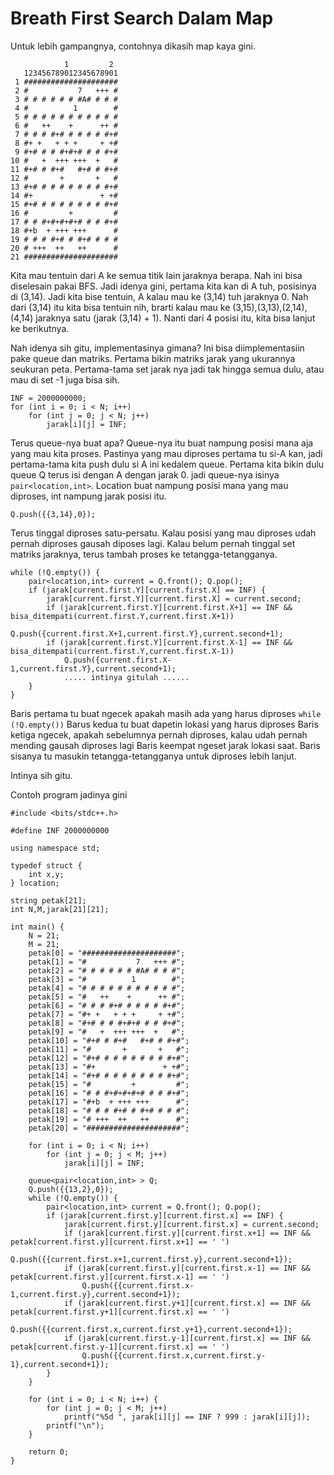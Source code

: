 # Breath First Search Dalam Map

Untuk lebih gampangnya, contohnya dikasih map kaya gini.

                1         2
       123456789012345678901
     1 #####################
     2 #           7   +++ #
     3 # # # # # # #A# # # #
     4 #          1        #
     5 # # # # # # # # # # #
     6 #   ++    +      ++ #
     7 # # # #+# # # # # #+#
     8 #+ +   + + +     + +#
     9 #+# # # #+#+# # # #+#
    10 #   +  +++ +++  +   #
    11 #+# # #+#   #+# # #+#
    12 #       +       +   #
    13 #+# # # # # # # # #+#
    14 #+               + +#
    15 #+# # # # # # # # #+#
    16 #         +         #
    17 # # #+#+#+#+# # # #+#
    18 #+b  + +++ +++      #
    19 # # # #+# # #+# # # #
    20 # +++  ++   ++      #
    21 #####################

Kita mau tentuin dari A ke semua titik lain jaraknya berapa. Nah ini bisa diselesain pakai BFS. Jadi idenya gini, pertama kita kan di A tuh, posisinya di (3,14). Jadi kita bise tentuin, A kalau mau ke (3,14) tuh jaraknya 0. Nah dari (3,14) itu kita bisa tentuin nih, brarti kalau mau ke (3,15),(3,13),(2,14),(4,14) jaraknya satu (jarak (3,14) + 1). Nanti dari 4 posisi itu, kita bisa lanjut ke berikutnya.

Nah idenya sih gitu, implementasinya gimana? Ini bisa diimplementasiin pake queue dan matriks. Pertama bikin matriks jarak yang ukurannya seukuran peta. Pertama-tama set jarak nya jadi tak hingga semua dulu, atau mau di set -1 juga bisa sih.
    
    INF = 2000000000;
    for (int i = 0; i < N; i++)
        for (int j = 0; j < N; j++)
            jarak[i][j] = INF;

Terus queue-nya buat apa? Queue-nya itu buat nampung posisi mana aja yang mau kita proses. Pastinya yang mau diproses pertama tu si-A kan, jadi pertama-tama kita push dulu si A ini kedalem queue. Pertama kita bikin dulu queue Q terus isi dengan A dengan jarak 0. jadi queue-nya isinya ```pair<location,int>```. Location buat nampung posisi mana yang mau diproses, int nampung jarak posisi itu.

    Q.push({{3,14},0});
    
Terus tinggal diproses satu-persatu. Kalau posisi yang mau diproses udah pernah diproses gausah diposes lagi. Kalau belum pernah tinggal set matriks jaraknya, terus tambah proses ke tetangga-tetangganya.

    while (!Q.empty()) {
        pair<location,int> current = Q.front(); Q.pop();
        if (jarak[current.first.Y][current.first.X] == INF) {
            jarak[current.first.Y][current.first.X] = current.second;
            if (jarak[current.first.Y][current.first.X+1] == INF && bisa_ditempati(current.first.Y,current.first.X+1))
                Q.push({current.first.X+1,current.first.Y},current.second+1);
            if (jarak[current.first.Y][current.first.X-1] == INF && bisa_ditempati(current.first.Y,current.first.X-1))
                Q.push({current.first.X-1,current.first.Y},current.second+1);
                ..... intinya gitulah ......
        }
    }
    
Baris pertama tu buat ngecek apakah masih ada yang harus diproses ```while (!Q.empty())```
Barus kedua tu buat dapetin lokasi yang harus diproses
Baris ketiga ngecek, apakah sebelumnya pernah diproses, kalau udah pernah mending gausah diproses lagi
Baris keempat ngeset jarak lokasi saat.
Baris sisanya tu masukin tetangga-tetangganya untuk diproses lebih lanjut.

Intinya sih gitu.

Contoh program jadinya gini

    #include <bits/stdc++.h>

    #define INF 2000000000

    using namespace std;

    typedef struct {
        int x,y;
    } location;
    
    string petak[21];
    int N,M,jarak[21][21];
    
    int main() {
    	N = 21;
    	M = 21;
    	petak[0] = "#####################";
        petak[1] = "#           7   +++ #";
        petak[2] = "# # # # # # #A# # # #";
        petak[3] = "#          1        #";
        petak[4] = "# # # # # # # # # # #";
        petak[5] = "#   ++    +      ++ #";
        petak[6] = "# # # #+# # # # # #+#";
        petak[7] = "#+ +   + + +     + +#";
        petak[8] = "#+# # # #+#+# # # #+#";
        petak[9] = "#   +  +++ +++  +   #";
        petak[10] = "#+# # #+#   #+# # #+#";
        petak[11] = "#       +       +   #";
        petak[12] = "#+# # # # # # # # #+#";
        petak[13] = "#+               + +#";
        petak[14] = "#+# # # # # # # # #+#";
        petak[15] = "#         +         #";
        petak[16] = "# # #+#+#+#+# # # #+#";
        petak[17] = "#+b  + +++ +++      #";
        petak[18] = "# # # #+# # #+# # # #";
        petak[19] = "# +++  ++   ++      #";
        petak[20] = "#####################";
    	
    	for (int i = 0; i < N; i++)
            for (int j = 0; j < M; j++)
                jarak[i][j] = INF;
    
        queue<pair<location,int> > Q;
        Q.push({{13,2},0});
        while (!Q.empty()) {
            pair<location,int> current = Q.front(); Q.pop();
            if (jarak[current.first.y][current.first.x] == INF) {
                jarak[current.first.y][current.first.x] = current.second;
                if (jarak[current.first.y][current.first.x+1] == INF && petak[current.first.y][current.first.x+1] == ' ')
                    Q.push({{current.first.x+1,current.first.y},current.second+1});
                if (jarak[current.first.y][current.first.x-1] == INF && petak[current.first.y][current.first.x-1] == ' ')
                    Q.push({{current.first.x-1,current.first.y},current.second+1});
                if (jarak[current.first.y+1][current.first.x] == INF && petak[current.first.y+1][current.first.x] == ' ')
                    Q.push({{current.first.x,current.first.y+1},current.second+1});
                if (jarak[current.first.y-1][current.first.x] == INF && petak[current.first.y-1][current.first.x] == ' ')
                    Q.push({{current.first.x,current.first.y-1},current.second+1});
            }
        }
    
        for (int i = 0; i < N; i++) {
            for (int j = 0; j < M; j++)
                printf("%5d ", jarak[i][j] == INF ? 999 : jarak[i][j]);
            printf("\n");
        }
    	
    	return 0;
    }
